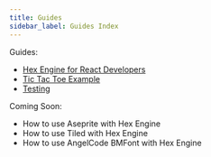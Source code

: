 ```yaml
---
title: Guides
sidebar_label: Guides Index
---
```


Guides:

- [Hex Engine for React Developers](/docs/hex-engine-for-react-devs)
- [Tic Tac Toe Example](/docs/tic-tac-toe-example)
- [Testing](/docs/testing)

Coming Soon:

- How to use Aseprite with Hex Engine
- How to use Tiled with Hex Engine
- How to use AngelCode BMFont with Hex Engine
